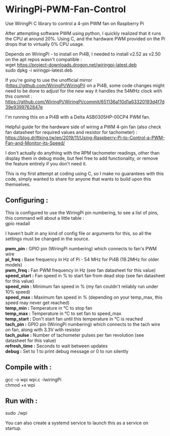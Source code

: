 # WiringPi-PWM-Fan-Control
Use WiringPi C library to control a 4-pin PWM fan on Raspberry Pi

After attempting software PWM using python, I quickly realized that it runs the CPU at around 20%.  Using C, and the hardware PWM provided on the Pi drops that to virtually 0% CPU usage.

Depends on WiringPi - to install on Pi4B, I needed to install v2.52 as v2.50 on the apt repos wasn't compatible :<br/>
wget https://project-downloads.drogon.net/wiringpi-latest.deb<br/>
sudo dpkg -i wiringpi-latest.deb

If you're going to use the unofficial mirror (https://github.com/WiringPi/WiringPi) on a Pi4B, some code changes might need to be done to adjust for the new way it handles the 54MHz clock with this commit :<br/>
https://github.com/WiringPi/WiringPi/commit/651136a110d1a63320193d4f7d39e9399762847e

I'm running this on a Pi4B with a Delta ASB0305HP-00CP4 PWM fan.

Helpful guide for the hardware side of wiring a PWM 4-pin fan (also check fan datasheet for required values and resistor for tachometer) :<br/>
https://blog.driftking.tw/en/2019/11/Using-Raspberry-Pi-to-Control-a-PWM-Fan-and-Monitor-its-Speed/

I don't actually do anything with the RPM tachometer readings, other than display them in debug mode, but feel free to add functionality, or remove the feature entirely if you don't need it.

This is my first attempt at coding using C, so I make no guarantees with this code, simply wanted to share for anyone that wants to build upon this themselves.

<h2>Configuring :</h2>
This is configured to use the WiringPi pin numbering, to see a list of pins, this command will about a little table :<br/>
gpio readall

I haven't built in any kind of config file or arguments for this, so all the settings must be changed in the source.

<b>pwm_pin :</b> GPIO pin (WiringPi numbering) which connects to fan's PWM wire<br/>
<b>pi_freq :</b> Base frequency in Hz of Pi - 54 MHz for Pi4B (19.2MHz for older models)<br/>
<b>pwm_freq :</b> Fan PWM frequency in Hz (see fan datasheet for this value)<br/>
<b>speed_start :</b> Fan speed in % to start fan from dead stop (see fan datasheet for this value)<br/>
<b>speed_min :</b> Minimum fan speed in % (my fan couldn't reliably run under 10% speed)<br/>
<b>speed_max :</b> Maximum fan speed in % (depending on your temp_max, this speed may never get reached)<br/>
<b>temp_min :</b> Temperature in °C to stop fan<br/>
<b>temp_max :</b> Temperature in °C to set fan to speed_max<br/>
<b>temp_start :</b> Don't start fan until this temperature in °C is reached<br/>
<b>tach_pin :</b> GPIO pin (WiringPi numbering) which connects to the tach wire on fan, along with 3.3V with resistor<br/>
<b>tach_pulse :</b> Number of tachometer pulses per fan revolution (see datasheet for this value)<br/>
<b>refresh_time :</b> Seconds to wait between updates<br/>
<b>debug :</b> Set to 1 to print debug message or 0 to run silently

<h2>Compile with :</h2>
gcc -o wpi wpi.c -lwiringPi<br/>
chmod +x wpi

<h2>Run with :</h2>
sudo ./wpi

You can also create a systemd service to launch this as a service on startup.
